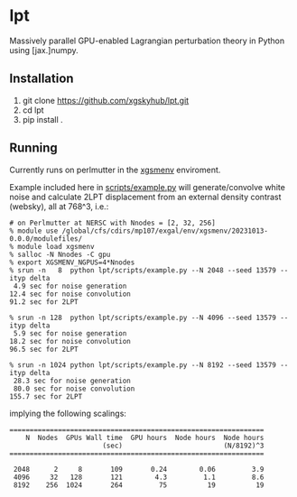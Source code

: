 # lpt
Massively parallel GPU-enabled Lagrangian perturbation theory in Python using [jax.]numpy.

## Installation
1. git clone https://github.com/xgskyhub/lpt.git
2. cd lpt
3. pip install .

## Running
Currently runs on perlmutter in the [xgsmenv](https://github.com/xgskyhub/xgsmenv) enviroment.

Example included here in [scripts/example.py](https://github.com/xgskyhub/lpt/blob/master/scripts/example.py) will generate/convolve white noise and calculate 2LPT displacement from an external density contrast (websky), all at 768^3, i.e.:
```
# on Perlmutter at NERSC with Nnodes = [2, 32, 256]
% module use /global/cfs/cdirs/mp107/exgal/env/xgsmenv/20231013-0.0.0/modulefiles/
% module load xgsmenv
% salloc -N Nnodes -C gpu
% export XGSMENV_NGPUS=4*Nnodes
% srun -n   8  python lpt/scripts/example.py --N 2048 --seed 13579 --ityp delta
 4.9 sec for noise generation
12.4 sec for noise convolution
91.2 sec for 2LPT

% srun -n 128  python lpt/scripts/example.py --N 4096 --seed 13579 --ityp delta
 5.9 sec for noise generation
18.2 sec for noise convolution
96.5 sec for 2LPT

% srun -n 1024 python lpt/scripts/example.py --N 8192 --seed 13579 --ityp delta
 28.3 sec for noise generation 
 80.0 sec for noise convolution
155.7 sec for 2LPT
```
implying the following scalings:
```
===============================================================
    N  Nodes  GPUs Wall time  GPU hours  Node hours  Node hours 
                       (sec)                         (N/8192)^3
===============================================================

 2048      2     8       109       0.24        0.06         3.9
 4096     32   128       121        4.3         1.1         8.6
 8192    256  1024       264         75          19          19      
```
